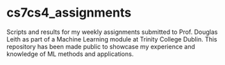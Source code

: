 # cs7cs4_assignments

Scripts and results for my weekly assignments submitted to Prof. Douglas Leith as part of a Machine Learning module at Trinity College Dublin. This repository has been made public to showcase my experience and knowledge of ML methods and applications.
